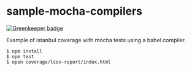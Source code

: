 sample-mocha-compilers
=================

[![Greenkeeper badge](https://badges.greenkeeper.io/istanbuljs/sample-mocha-compilers.svg)](https://greenkeeper.io/)

Example of istanbul coverage with mocha tests using a babel compiler.

```
$ npm install
$ npm test
$ open coverage/lcov-report/index.html
```

